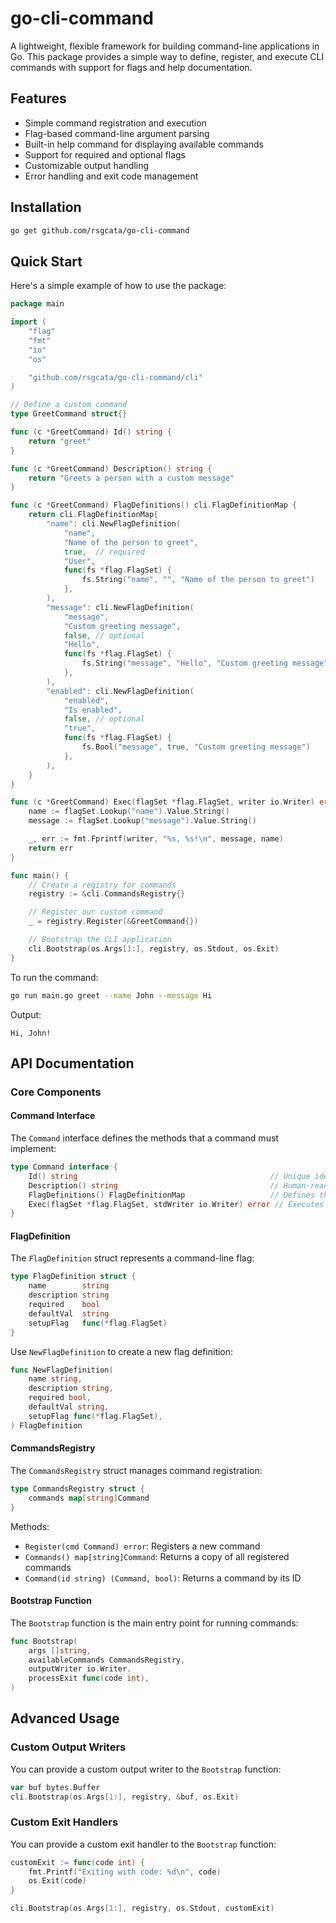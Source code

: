 # go-cli-command

A lightweight, flexible framework for building command-line applications in Go. This package provides a simple way to define, register, and execute CLI commands with support for flags and help documentation.

## Features

- Simple command registration and execution
- Flag-based command-line argument parsing
- Built-in help command for displaying available commands
- Support for required and optional flags
- Customizable output handling
- Error handling and exit code management

## Installation

```bash
go get github.com/rsgcata/go-cli-command
```

## Quick Start

Here's a simple example of how to use the package:

```go
package main

import (
	"flag"
	"fmt"
	"io"
	"os"

	"github.com/rsgcata/go-cli-command/cli"
)

// Define a custom command
type GreetCommand struct{}

func (c *GreetCommand) Id() string {
	return "greet"
}

func (c *GreetCommand) Description() string {
	return "Greets a person with a custom message"
}

func (c *GreetCommand) FlagDefinitions() cli.FlagDefinitionMap {
	return cli.FlagDefinitionMap{
		"name": cli.NewFlagDefinition(
			"name",
			"Name of the person to greet",
			true,  // required
			"User",
			func(fs *flag.FlagSet) {
				fs.String("name", "", "Name of the person to greet")
			},
		),
		"message": cli.NewFlagDefinition(
			"message",
			"Custom greeting message",
			false, // optional
			"Hello",
			func(fs *flag.FlagSet) {
				fs.String("message", "Hello", "Custom greeting message")
			},
		),
		"enabled": cli.NewFlagDefinition(
			"enabled",
			"Is enabled",
			false, // optional
			"true",
			func(fs *flag.FlagSet) {
				fs.Bool("message", true, "Custom greeting message")
			},
		),
	}
}

func (c *GreetCommand) Exec(flagSet *flag.FlagSet, writer io.Writer) error {
	name := flagSet.Lookup("name").Value.String()
	message := flagSet.Lookup("message").Value.String()

	_, err := fmt.Fprintf(writer, "%s, %s!\n", message, name)
	return err
}

func main() {
	// Create a registry for commands
	registry := &cli.CommandsRegistry{}

	// Register our custom command
	_ = registry.Register(&GreetCommand{})

	// Bootstrap the CLI application
	cli.Bootstrap(os.Args[1:], registry, os.Stdout, os.Exit)
}
```

To run the command:

```bash
go run main.go greet --name John --message Hi
```

Output:
```
Hi, John!
```

## API Documentation

### Core Components

#### Command Interface

The `Command` interface defines the methods that a command must implement:

```go
type Command interface {
	Id() string                                           // Unique identifier for the command
	Description() string                                  // Human-readable description
	FlagDefinitions() FlagDefinitionMap                   // Defines the flags the command accepts
	Exec(flagSet *flag.FlagSet, stdWriter io.Writer) error // Executes the command
}
```

#### FlagDefinition

The `FlagDefinition` struct represents a command-line flag:

```go
type FlagDefinition struct {
	name        string
	description string
	required    bool
	defaultVal  string
	setupFlag   func(*flag.FlagSet)
}
```

Use `NewFlagDefinition` to create a new flag definition:

```go
func NewFlagDefinition(
	name string,
	description string,
	required bool,
	defaultVal string,
	setupFlag func(*flag.FlagSet),
) FlagDefinition
```

#### CommandsRegistry

The `CommandsRegistry` struct manages command registration:

```go
type CommandsRegistry struct {
	commands map[string]Command
}
```

Methods:
- `Register(cmd Command) error`: Registers a new command
- `Commands() map[string]Command`: Returns a copy of all registered commands
- `Command(id string) (Command, bool)`: Returns a command by its ID

#### Bootstrap Function

The `Bootstrap` function is the main entry point for running commands:

```go
func Bootstrap(
	args []string,
	availableCommands CommandsRegistry,
	outputWriter io.Writer,
	processExit func(code int),
)
```

## Advanced Usage

### Custom Output Writers

You can provide a custom output writer to the `Bootstrap` function:

```go
var buf bytes.Buffer
cli.Bootstrap(os.Args[1:], registry, &buf, os.Exit)
```

### Custom Exit Handlers

You can provide a custom exit handler to the `Bootstrap` function:

```go
customExit := func(code int) {
	fmt.Printf("Exiting with code: %d\n", code)
	os.Exit(code)
}

cli.Bootstrap(os.Args[1:], registry, os.Stdout, customExit)
```
